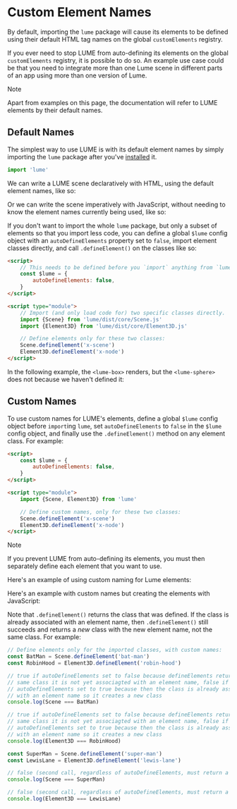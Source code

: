 <!-- TODO guide on how to define elements using custom element names. -->

# Custom Element Names

By default, importing the `lume` package will cause its elements to be defined
using their default HTML tag names on the global `customElements` registry.

If you ever need to stop LUME from auto-defining its elements on the global
`customElements` registry, it is possible to do so. An example use case could be
that you need to integrate more than one Lume scene in different parts of an app
using more than one version of Lume.

> [!Note]
> Apart from examples on this page, the documentation will refer to LUME
> elements by their default names.

## Default Names

The simplest way to use LUME is with its default element names by simply
importing the `lume` package after you've [installed](./install) it.

```js
import 'lume'
```

We can write a LUME scene declaratively with HTML, using the default element
names, like so:

<live-code>
<template>
  <base href="${host}" /><script src="./importmap.js"></script>

  <lume-scene>
    <lume-element3d id="node" position="50 50" size="100 100"></lume-element3d>
  </lume-scene>

  <script type="module">
    import 'lume'
    const node = document.getElementById('node')
    node.rotation = (x, y, z) => [x, y + 1, z]
  </script>

  <style>
    body, html {height: 100%; margin: 0;}
    #node {background: cornflowerblue;}
  </style>
</template>
</live-code>

Or we can write the scene imperatively with JavaScript, without needing to know
the element names currently being used, like so:

<live-code>
<template>
  <base href="${host}" /><script src="./importmap.js"></script>

  <script type=module>
    // Import two specific classes.
    import {Scene, Element3D} from 'lume'

    const scene = new Scene()

    const node = new Element3D().set({
      position: [50, 50, 0], // X, Y, and Z position
      size: [100, 100, 0], // X, Y, and Z size
    })

    node.style.background = 'cornflowerblue'
    scene.append(node)
    document.body.append(scene)
    node.rotation = (x, y, z) => [x, y + 1, z]

    // The JS code is the same as this HTML:
    // <lume-scene>
    //   <lume-element3d position="50 50 0" size="100 100 0"></lume-element3d>
    // </lume-scene>
  </script>

  <style>
    body, html {height: 100%; margin: 0}
  </style>
</template>
</live-code>

If you don't want to import the whole `lume` package, but only a subset of
elements so that you import less code, you can define a global `$lume` config
object with an `autoDefineElements` property set to `false`, import element
classes directly, and call `.defineElement()` on the classes like so:

```html
<script>
	// This needs to be defined before you `import` anything from `lume`.
	const $lume = {
		autoDefineElements: false,
	}
</script>

<script type="module">
	// Import (and only load code for) two specific classes directly.
	import {Scene} from 'lume/dist/core/Scene.js'
	import {Element3D} from 'lume/dist/core/Element3D.js'

	// Define elements only for these two classes:
	Scene.defineElement('x-scene')
	Element3D.defineElement('x-node')
</script>
```

In the following example, the `<lume-box>` renders, but the `<lume-sphere>` does
not because we haven't defined it:

<live-code>
<template>
  <!-- This sets the base URL from which subsequent relative paths will be relative to. -->
  <base href="${host}" />

  <!--
  This loads an importmap that specifies URLs from which Lume
  dependencies are fetched. See ${host}importmap.js. To learn about import
  maps, see https://developer.mozilla.org/en-US/docs/Web/HTML/Element/script/type/importmap.
  -->
  <script src="./importmap.js"></script>

  <script>
    const $lume = { autoDefineElements: false }
  </script>

  <script type="module">
    // Import (and only load code for) specific classes directly from their source files.
    import {Scene} from 'lume/dist/core/Scene.js'
    import {AmbientLight} from 'lume/dist/lights/AmbientLight.js'
    import {PointLight} from 'lume/dist/lights/PointLight.js'
    import {Box} from 'lume/dist/meshes/Box.js'
    import {Sphere} from 'lume/dist/meshes/Sphere.js'

    // Define elements only for the imported classes:
    [
      Scene,
      AmbientLight,
      PointLight,
      Box,
      // Uncomment the next line to make the sphere appear.
      //Sphere
    ].forEach(C => C.defineElement())

    // Give the box an animated rotation around the Y axis.
    box.rotation = (x, y, z) => [x, y + 1, z]
  </script>

  <!-- This defines the structure of a 3D scene with some lighting, and a 3D
  cube in the middle of the view: -->
  <lume-scene webgl>
    <lume-ambient-light intensity="0.5"></lume-ambient-light>
    <lume-point-light color="white" align-point="0.5 0.5" position="0 0 300" size="0 0 0" cast-shadow="true" intensity="600"></lume-point-light>
    <lume-box id="box" size="100 100 100" align-point="0.3 0.3 0.3" mount-point="0.5 0.5 0.5" color="cornflowerblue"></lume-box>
    <lume-sphere id="sphere" size="100 100 100" align-point="0.7 0.7 0.7" mount-point="0.5 0.5 0.5" color="rebeccapurple"></lume-sphere>
  </lume-scene>

  <style>
    body, html { height: 100%; margin: 0; }
  </style>
</template>
</live-code>

## Custom Names

To use custom names for LUME's elements, define a global `$lume` config object
before `import`ing `lume`, set `autoDefineElements` to `false` in the `$lume`
config object, and finally use the `.defineElement()` method on any element
class. For example:

```html
<script>
	const $lume = {
		autoDefineElements: false,
	}
</script>

<script type="module">
	import {Scene, Element3D} from 'lume'

	// Define custom names, only for these two classes:
	Scene.defineElement('x-scene')
	Element3D.defineElement('x-node')
</script>
```

> [!Note]
> If you prevent LUME from auto-defining its elements, you must then separately define
> each element that you want to use.

Here's an example of using custom naming for Lume elements:

<live-code>
<template>
  <base href="${host}" /><script src="./importmap.js"></script>

  <a-scene>
    <a-node id="node" position="50 50" size="100 100"></a-node>
  </a-scene>

  <script>
    const $lume = {
      autoDefineElements: false,
    }
  </script>

  <script type=module>
    // Import two specific classes.
    import {Scene, Element3D} from 'lume'

    // Define elements only for the imported classes, with custom names:
    Scene.defineElement('a-scene')
    Element3D.defineElement('a-node')

    const node = document.getElementById('node')
    node.rotation = (x, y, z) => [x, y + 1, z]
  </script>

  <style>
    body, html {height: 100%; margin: 0;}
    #node {background: cornflowerblue;}
  </style>
</template>
</live-code>

Here's an example with custom names but creating the elements with JavaScript:

<live-code>
<template>
  <base href="${host}" /><script src="./importmap.js"></script>

  <script>
    const $lume = {
      autoDefineElements: false,
    }
  </script>

  <script type=module>
    // Import two specific classes.
    import {Scene, Element3D} from 'lume'

    // Define elements only for the imported classes, with custom names:
    Scene.defineElement('bat-man')
    Element3D.defineElement('robin-hood')

    const scene = new Scene()

    const node = new Element3D().set({
      position: [50, 50, 0], // X, Y, and Z position
      size: [100, 100, 0], // X, Y, and Z size
    })

    node.style.background = 'cornflowerblue'
    scene.append(node)
    document.body.append(scene)
    node.rotation = (x, y, z) => [x, y + 1, z]

    // The JS code is the same as this HTML:
    // <bat-man>
    //   <robin-hood position="50 50 0" size="100 100 0"></robin-hood>
    // </bat-man>
  </script>

  <style>
    body, html {height: 100%; margin: 0}
  </style>
</template>
</live-code>

Note that `.defineElement()` returns the class that was defined. If the class is
already associated with an element name, then `.defineElement()` still succeeds
and returns a _new_ class with the new element name, not the same class. For
example:

```js
// Define elements only for the imported classes, with custom names:
const BatMan = Scene.defineElement('bat-man')
const RobinHood = Element3D.defineElement('robin-hood')

// true if autoDefineElements set to false because defineElements returns the
// same class it is not yet associagted with an element name, false if
// autoDefineElements set to true because then the class is already associated
// with an element name so it creates a new class
console.log(Scene === BatMan)

// true if autoDefineElements set to false because defineElements returns the
// same class it is not yet associagted with an element name, false if
// autoDefineElements set to true because then the class is already associated
// with an element name so it creates a new class
console.log(Element3D === RobinHood)

const SuperMan = Scene.defineElement('super-man')
const LewisLane = Element3D.defineElement('lewis-lane')

// false (second call, regardless of autoDefineElements, must return a new class)
console.log(Scene === SuperMan)

// false (second call, regardless of autoDefineElements, must return a new class)
console.log(Element3D === LewisLane)
```
